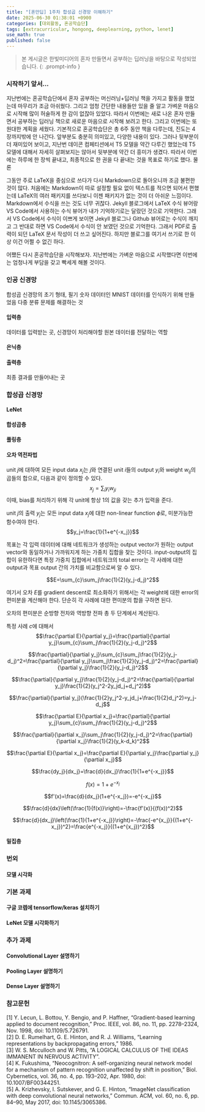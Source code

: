 ```yaml
---
title: "[혼만딥] 1주차 합성곱 신경망 이해하기"
date: 2025-06-30 01:38:01 +0900
categories: [대외활동, 혼공학습단]
tags: [extracurricular, hongong, deeplearning, python, lenet]
use_math: true
published: false
---
```

> 본 게시글은 한빛미디어의 혼자 만들면서 공부하는 딥러닝을 바탕으로 작성되었습니다.
{: .prompt-info }

### 시작하기 앞서...
지난번에는 혼공학습단에서 혼자 공부하는 머신러닝+딥러닝 책을 가지고 활동을 했었는데 마무리가 조금 아쉬웠다. 그리고 엄청 간단한 내용들만 있을 줄 알고 가벼운 마음으로 시작해 많이 허술하게 한 감이 없잖아 있었다. 따라서 이번에는 새로 나온 혼자 만들면서 공부하는 딥러닝 책으로 새로운 마음으로 시작해 보려고 한다. 그리고 이번에는 또 원대한 계획을 세웠다. 기본적으로 혼공학습단은 총 6주 동안 책을 다루는데, 진도는 4장까지밖에 안 나간다. 앞부분도 충분히 의미있고, 다양한 내용이 있다. 그러나 뒷부분이 더 재미있어 보이고, 지난번 데이콘 컴페티션에서 T5 모델을 약간 다루긴 했었는데 T5 모델에 대해서 자세히 살펴보지는 않아서 뒷부분에 약간 더 흥미가 생겼다. 따라서 이번에는 하루에 한 장씩 끝내고, 최종적으로 한 권을 다 끝내는 것을 목표로 하기로 했다.
물론 

그동안 주로 LaTeX을 중심으로 쓰다가 다시 Markdown으로 돌아오니까 조금 불편한 것이 많다. 처음에는 Markdown이 따로 설정할 필요 없이 텍스트를 적으면 되어서 편했는데 LaTeX의 여러 패키지를 쓰다보니 이젠 패키지가 없는 것이 더 아쉬운 느낌이다. Markdown에서 수식을 쓰는 것도 너무 귀찮다. Jekyll 블로그에서 LaTeX 수식 뷰어랑 VS Code에서 사용하는 수식 뷰어가 내가 기억하기로는 달랐던 것으로 기억한다. 그래서 VS Code에서 수식이 이쁘게 보이면 Jekyll 블로그나 Github 뷰어로는 수식이 깨지고 그 반대로 하면 VS Code에서 수식이 안 보였던 것으로 기억한다. 그래서 PDF로 출력이 되던 LaTeX 문서 작성이 더 쓰고 싶어진다. 하지만 블로그를 여기서 쓰기로 한 이상 이건 어쩔 수 없긴 하다.

어쨌든 다시 혼공학습단을 시작해보자. 지난번에는 가벼운 마음으로 시작했다면 이번에는 엄청나게 부담을 갖고 빡세게 해볼 것이다.

### 인공 신경망
합성곱 신경망의 초기 형태, 필기 숫자 데이터인 MNIST 데이터를 인식하기 위해 만들었음
다중 분류 문제를 해결하는 것




#### 입력층
데이터를 입력받는 곳, 신경망이 처리해야할 원본 데이터를 전달하는 역할

#### 은닉층

#### 출력층
최종 결과를 만들어내는 곳

### 합성곱 신경망

#### LeNet

#### 합성곱층

#### 풀링층







#### 오차 역전파법
unit $j$에 대하여 모든 input data $x_j$는 $j$와 연결된 unit $i$들의 output $y_i$와 weight $w_{ij}$의 곱들의 합으로, 다음과 같이 정의할 수 있다.
$$x_j=\sum_{i}y_iw_{ji}\tag{1}$$
이때, bias를 처리하기 위해 각 unit에 항상 1의 값을 갖는 추가 입력을 준다.

unit $j$의 출력 $y_j$는 모든 input data $x_j$에 대한 non-linear function $\phi$로, 미분가능한 함수여야 한다.
$$y_j=\frac{1}{1+e^{-x_j}}$$

목표는 각 입력 데이터에 대해 네트워크가 생성하는 output vector가 원하는 output vector와 동일하거나 가까워지게 하는 가중치 집합을 찾는 것이다.
input-output의 집합이 유한하다면 특정 가중치 집합에서 네트워크의 total error는 각 사례에 대한 output과 목표 output 간의 가치를 비교함으로써 알 수 있다.

$$E=\sum_{c}\sum_j\frac{1}{2}(y_j-d_j)^2$$

여기서 오차 $E$를 gradient descent로 최소화하기 위해서는 각 weight에 대한 error의 편미분을 계산해야 한다. 단순히 각 사례에 대한 편미분의 합을 구하면 된다.

오차의 편미분은 순방향 전차와 역방향 전파 총 두 단계에서 계산된다.

특정 사례 $c$에 대해서
$$\frac{\partial E}{\partial y_j}=\frac{\partial}{\partial y_j}\sum_{c}\sum_j\frac{1}{2}(y_j-d_j)^2$$

$$\frac{\partial}{\partial y_j}\sum_{c}\sum_j\frac{1}{2}(y_j-d_j)^2=\frac{\partial}{\partial y_j}\sum_j\frac{1}{2}(y_j-d_j)^2=\frac{\partial}{\partial y_j}\frac{1}{2}(y_j-d_j)^2$$

$$\frac{\partial}{\partial y_j}\frac{1}{2}(y_j-d_j)^2=\frac{\partial}{\partial y_j}\frac{1}{2}(y_j^2-2y_jd_j+d_j^2)$$

$$\frac{\partial}{\partial y_j}(\frac{1}{2}y_j^2-y_jd_j+\frac{1}{2}d_j^2)=y_j-d_j$$

$$\frac{\partial E}{\partial x_j}=\frac{\partial}{\partial y_j}\sum_{c}\sum_j\frac{1}{2}(y_j-d_j)^2$$

$$\frac{\partial}{\partial x_j}\sum_j\frac{1}{2}(y_j-d_j)^2=\frac{\partial}{\partial x_j}\frac{1}{2}(y_k-d_k)^2$$

$$\frac{\partial E}{\partial x_j}=\frac{\partial E}{\partial y_j}\frac{\partial y_j}{\partial x_j}$$

$$\frac{dy_j}{dx_j}=\frac{d}{dx_j}\frac{1}{1+e^{-x_j}}$$

$$f(x)=1+e^{-x_j}$$

$$f'(x)=\frac{d}{dx_j}(1+e^{-x_j})=-e^{-x_j}$$

$$\frac{d}{dx}\left(\frac{1}{f(x)}\right)=-\frac{f'(x)}{(f(x))^2}$$

$$\frac{d}{dx_j}\left(\frac{1}{1+e^{-x_j}}\right)=-\frac{-e^{x_j}}{(1+e^{-x_j})^2}=\frac{e^{-x_j}}{(1+e^{x_j})^2}$$

#### 밀집층


























### 번외

#### 모델 시각화

### 기본 과제
#### 구글 코렙에 tensorflow/keras 설치하기

#### LeNet 모델 시각화하기

### 추가 과제
#### Convolutional Layer 설명하기

#### Pooling Layer 설명하기

#### Dense Layer 설명하기

### 참고문헌
[1] Y. Lecun, L. Bottou, Y. Bengio, and P. Haffner, “Gradient-based learning applied to document recognition,” Proc. IEEE, vol. 86, no. 11, pp. 2278–2324, Nov. 1998, doi: 10.1109/5.726791.  
[2] D. E. Rumelhart, G. E. Hinton, and R. J. Williams, “Learning representations by backpropagating errors,” 1986.  
[3] W. S. Mcculloch and W. Pitts, “A LOGICAL CALCULUS OF THE IDEAS IMMANENT IN NERVOUS ACTIVITY”.  
[4] K. Fukushima, “Neocognitron: A self-organizing neural network model for a mechanism of pattern recognition unaffected by shift in position,” Biol. Cybernetics, vol. 36, no. 4, pp. 193–202, Apr. 1980, doi: 10.1007/BF00344251.  
[5] A. Krizhevsky, I. Sutskever, and G. E. Hinton, “ImageNet classification with deep convolutional neural networks,” Commun. ACM, vol. 60, no. 6, pp. 84–90, May 2017, doi: 10.1145/3065386.
